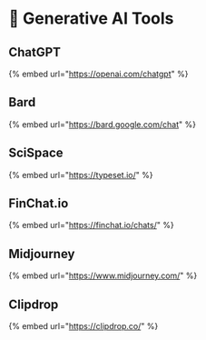 # 🚗 Generative AI Tools

## ChatGPT

{% embed url="https://openai.com/chatgpt" %}

## Bard

{% embed url="https://bard.google.com/chat" %}

## SciSpace

{% embed url="https://typeset.io/" %}

## FinChat.io

{% embed url="https://finchat.io/chats/" %}

## Midjourney

{% embed url="https://www.midjourney.com/" %}

## Clipdrop

{% embed url="https://clipdrop.co/" %}
